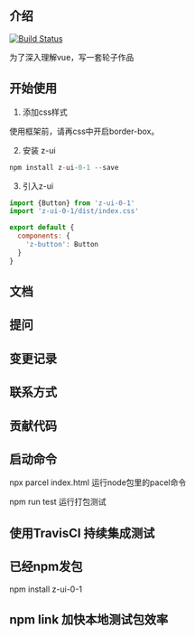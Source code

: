 

## 介绍 
[![Build Status](https://www.travis-ci.org/Ice-cor/z-ui.svg?branch=master)](https://www.travis-ci.org/Ice-cor/z-ui)

为了深入理解vue，写一套轮子作品

## 开始使用

1. 添加css样式

使用框架前，请再css中开启border-box。

2. 安装 z-ui

```javascript
npm install z-ui-0-1 --save
```

3. 引入z-ui

```javascript
import {Button} from 'z-ui-0-1'
import 'z-ui-0-1/dist/index.css'

export default {
  components: {
    'z-button': Button
  }
}
```



## 文档

## 提问

## 变更记录

## 联系方式

## 贡献代码

## 启动命令

npx parcel index.html 运行node包里的pacel命令

npm run test 运行打包测试

## 使用TravisCI 持续集成测试

## 已经npm发包

npm install z-ui-0-1

## npm link 加快本地测试包效率
